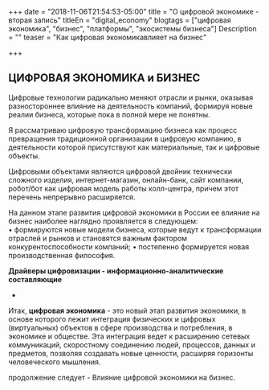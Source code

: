 +++
date = "2018-11-06T21:54:53-05:00"
title = "О цифровой экономике - вторая запись"
titleEn = "digital_economy"
blogtags = ["цифровая экономика", "бизнес", "платформы", "экосистемы бизнеса"]
Description = ""
teaser = "Как цифровая экономикавлияет на бизнес"

+++
## ЦИФРОВАЯ ЭКОНОМИКА и БИЗНЕС

Цифровые технологии радикально меняют отрасли и рынки, оказывая разностороннее влияние на деятельность компаний, формируя новые реалии бизнеса, которые пока в полной мере не понятны.

Я рассматриваю цифровую трансформацию бизнеса как процесс превращения традиционной организации в цифровую компанию, в деятельности которой присутствуют как материальные, так и цифровые объекты.  

Цифровыми объектами являются цифровой двойник технически сложного изделия, интернет-магазин, онлайн-банк, сайт компании, робот/бот как цифровая модель работы колл-центра, причем этот перечень непрерывно расширяется.

На данном этапе развития цифровой экономики в России ее влияние на бизнес наиболее наглядно проявляется  в следующем:  
•	формируются новые модели бизнеса, которые ведут к трансформации отраслей и рынков и становятся важным фактором конкурентоспособности компаний; 
•	постепенно формируется новая производственная философия.








<b>Драйверы цифровизации - информационно-аналитические составляющие</b>

- 

Итак, <b>цифровая экономика</b> - это новый этап развития экономики, в основе которого лежит интеграция физических и цифровых  (виртуальных) объектов в сфере производства и потребления, в экономике и обществе. 
Эта интеграция ведет к расширению сетевых коммуникаций, скоростному соединению людей, процессов, данных и предметов, позволяя создавать новые ценности, расширяя горизонты человеческого мышления.
  

продолжение следует  - Влияние цифровой экономики на бизнес.



	